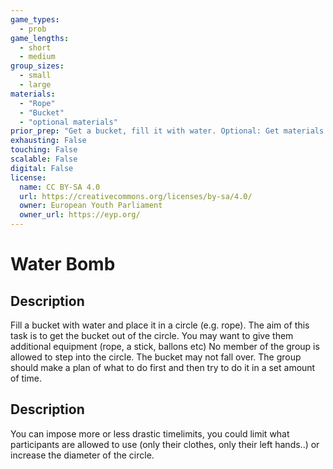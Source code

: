 ```yaml
---
game_types:
  - prob
game_lengths:
  - short
  - medium
group_sizes:
  - small
  - large
materials:
  - "Rope"
  - "Bucket"
  - "optional materials"
prior_prep: "Get a bucket, fill it with water. Optional: Get materials for retrieving the bucket."
exhausting: False
touching: False
scalable: False
digital: False
license:
  name: CC BY-SA 4.0
  url: https://creativecommons.org/licenses/by-sa/4.0/
  owner: European Youth Parliament
  owner_url: https://eyp.org/
---
```

# Water Bomb

## Description
Fill a bucket with water and place it in a circle (e.g. rope). The aim of this task is to get the bucket out of the circle. You may want to give them additional equipment (rope, a stick, ballons etc) No member of the group is allowed to step into the circle. The bucket may not fall over. The group should make a plan of what to do first and then try to do it in a set amount of time.

## Description
You can impose more or less drastic timelimits, you could limit what participants are allowed to use (only their clothes, only their left hands..) or increase the diameter of the circle.
